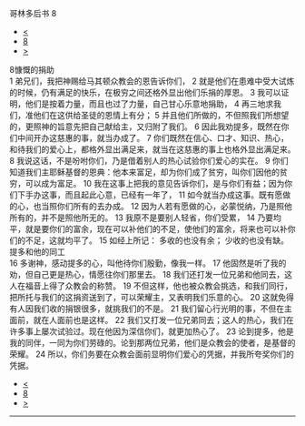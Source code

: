 ﻿





 哥林多后书 8




* [<](bible/2CO07.md)
* [8](bible/2CO.md)
* [>](bible/2CO09.md)



 
8慷慨的捐助  
1 弟兄们，我把神赐给马其顿众教会的恩告诉你们， 
2 就是他们在患难中受大试炼的时候，仍有满足的快乐，在极穷之间还格外显出他们乐捐的厚恩。 
3 我可以证明，他们是按着力量，而且也过了力量，自己甘心乐意地捐助， 
4 再三地求我们，准他们在这供给圣徒的恩情上有分； 
5 并且他们所做的，不但照我们所想望的，更照神的旨意先把自己献给主，又归附了我们。 
6 因此我劝提多，既然在你们中间开办这慈惠的事，就当办成了。 
7 你们既然在信心、口才、知识、热心，和待我们的爱心上，都格外显出满足来，就当在这慈惠的事上也格外显出满足来。  
8 我说这话，不是吩咐你们，乃是借着别人的热心试验你们爱心的实在。 
9 你们知道我们主耶稣基督的恩典：他本来富足，却为你们成了贫穷，叫你们因他的贫穷，可以成为富足。 
10 我在这事上把我的意见告诉你们，是与你们有益；因为你们下手办这事，而且起此心意，已经有一年了， 
11 如今就当办成这事。既有愿做的心，也当照你们所有的去办成。 
12 因为人若有愿做的心，必蒙悦纳，乃是照他所有的，并不是照他所无的。 
13 我原不是要别人轻省，你们受累， 
14 乃要均平，就是要你们的富余，现在可以补他们的不足，使他们的富余，将来也可以补你们的不足，这就均平了。 
15 如经上所记： 多收的也没有余； 少收的也没有缺。 提多和他的同工  
16 多谢神，感动提多的心，叫他待你们殷勤，像我一样。 
17 他固然是听了我的劝，但自己更是热心，情愿往你们那里去。 
18 我们还打发一位兄弟和他同去，这人在福音上得了众教会的称赞。 
19 不但这样，他也被众教会挑选，和我们同行，把所托与我们的这捐资送到了，可以荣耀主，又表明我们乐意的心。 
20 这就免得有人因我们收的捐银很多，就挑我们的不是。 
21 我们留心行光明的事，不但在主面前，就在人面前也是这样。 
22 我们又打发一位兄弟同去；这人的热心，我们在许多事上屡次试验过。现在他因为深信你们，就更加热心了。 
23 论到提多，他是我的同伴，一同为你们劳碌的。论到那两位兄弟，他们是众教会的使者，是基督的荣耀。 
24 所以，你们务要在众教会面前显明你们爱心的凭据，并我所夸奖你们的凭据。 
* [<](bible/2CO07.md)
* [8](bible/2CO.md)
* [>](bible/2CO09.md)





---









